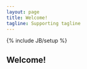 ```yaml
---
layout: page
title: Welcome!
tagline: Supporting tagline
---
```

{% include JB/setup %}



## Welcome!



